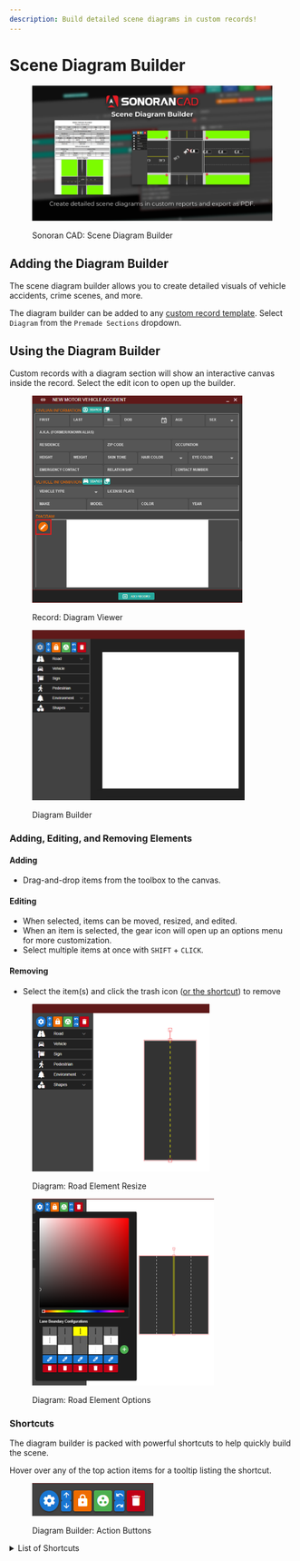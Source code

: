 ```yaml
---
description: Build detailed scene diagrams in custom records!
---
```


# Scene Diagram Builder

<figure><img src="../../.gitbook/assets/base (1).png" alt=""><figcaption><p>Sonoran CAD: Scene Diagram Builder</p></figcaption></figure>

## Adding the Diagram Builder

The scene diagram builder allows you to create detailed visuals of vehicle accidents, crime scenes, and more.

The diagram builder can be added to any [custom record template](../customization/creating-custom-record-and-report-types.md). Select `Diagram` from the `Premade Sections` dropdown.

## Using the Diagram Builder

Custom records with a diagram section will show an interactive canvas inside the record. Select the edit icon to open up the builder.

<div><figure><img src="../../.gitbook/assets/image (2).png" alt="" width="371"><figcaption><p>Record: Diagram Viewer</p></figcaption></figure> <figure><img src="../../.gitbook/assets/image (1) (1).png" alt="" width="375"><figcaption><p>Diagram Builder</p></figcaption></figure></div>

### Adding, Editing, and Removing Elements

#### Adding

* Drag-and-drop items from the toolbox to the canvas.

#### Editing

* When selected, items can be moved, resized, and edited.
* When an item is selected, the gear icon will open up an options menu for more customization.
* Select multiple items at once with `SHIFT` + `CLICK`.

#### Removing

* Select the item(s) and click the trash icon ([or the shortcut](scene-diagram-builder.md#shortcuts)) to remove

<div><figure><img src="../../.gitbook/assets/image (2) (1).png" alt="" width="313"><figcaption><p>Diagram: Road Element Resize</p></figcaption></figure> <figure><img src="../../.gitbook/assets/image (4).png" alt="" width="321"><figcaption><p>Diagram: Road Element Options</p></figcaption></figure></div>

### Shortcuts

The diagram builder is packed with powerful shortcuts to help quickly build the scene.

Hover over any of the top action items for a tooltip listing the shortcut.

<figure><img src="../../.gitbook/assets/image (3).png" alt=""><figcaption><p>Diagram Builder: Action Buttons</p></figcaption></figure>

<details>

<summary>List of Shortcuts</summary>

| Shortcut                                | Description                                                                                     |
| --------------------------------------- | ----------------------------------------------------------------------------------------------- |
| `O`                                     | Opens the item options/settings when an element is selected.                                    |
| `UP ARROW` or `SHIFT` + `UP ARROW`      | <p>Moves the selected item up a layer.<br>Shift option brings it to the very top.</p>           |
| `DOWN ARROW` or `SHIFT` + `DOWN ARROW`  | <p>Moves the selected item down a layer.<br>Shift option brings it to the very bottom.</p>      |
| `L`                                     | Locks the selected item(s) from moving.                                                         |
| `G`                                     | Groups or ungroups the selected items together. Use `SHIFT` + `CLICK` to select multiple items. |
| `CTRL` + `Z`                            | Undo last action(s)                                                                             |
| `CTRL` + `SHIFT` + `Z`                  | Redo last action(s)                                                                             |
| `DELETE`                                | Delete selected item(s)                                                                         |
| `CTRL` + `C`                            | Copy selected item(s)                                                                           |
| `CTRL` + `V`                            | Paste copied item(s)                                                                            |



</details>
